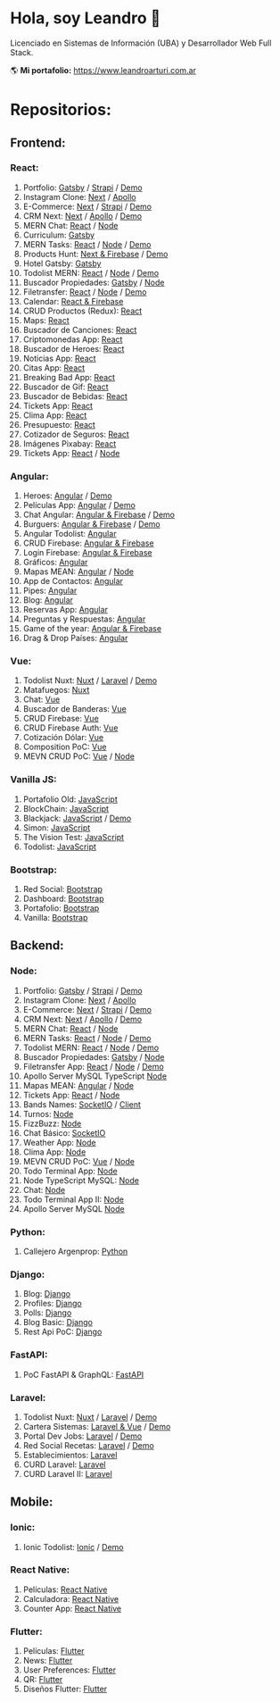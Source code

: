 # Hola, soy Leandro 👋

Licenciado en Sistemas de Información (UBA) y Desarrollador Web Full Stack.

🌎 **Mi portafolio:** https://www.leandroarturi.com.ar 

# Repositorios:


## Frontend:

### React:
1. Portfolio: [Gatsby](https://github.com/larturi/portfolio-gatsby) / [Strapi](https://github.com/larturi/portfolio-strapi) / [Demo](https://leandroarturi.com.ar)
2. Instagram Clone: [Next](https://github.com/larturi/react-apollo-instaclone-client) / [Apollo](https://github.com/larturi/apollo-instaclone-server)
3. E-Commerce: [Next](https://github.com/larturi/react-ecommerce-client) / [Strapi](https://github.com/larturi/strapi-ecommerce-server) / [Demo](http://cloudapp.com.ar/ecommerce-games)
4. CRM Next: [Next](https://github.com/larturi/react-graphql-crm) / [Apollo](https://github.com/larturi/node-graphql-crm) / [Demo](http://cloudapp.com.ar/crm-next-apollo)
5. MERN Chat: [React](https://github.com/larturi/react-chatapp-app) / [Node](https://github.com/larturi/node-chatapp-server)
6. Curriculum: [Gatsby](https://github.com/larturi/react-gatsby-curriculum)
7. MERN Tasks: [React](https://github.com/larturi/react-mern-tasks) / [Node](https://github.com/larturi/node-mern-tasks) / [Demo](http://mern-tasks.cloudapp.com.ar/)
8. Products Hunt: [Next & Firebase](https://github.com/larturi/react-next-producthunt) / [Demo](https://product-hunt-1f8d8.web.app)
9. Hotel Gatsby: [Gatsby](https://github.com/larturi/react-hotel-gatsby)
10. Todolist MERN: [React](https://github.com/larturi/react-todolist-mern-cliente) / [Node](https://github.com/larturi/node-todolist-mern-ts-server) / [Demo](http://www.todolist-mern.cloudapp.com.ar)
11. Buscador Propiedades: [Gatsby](https://github.com/larturi/react-propiedades-front-gatsby) / [Node](https://github.com/larturi/node-propiedades-back)
12. Filetransfer: [React](https://github.com/larturi/react-filetransfer-cliente) / [Node](https://github.com/larturi/node-filetransfer-backend) / [Demo](https://react-filetransfer-cliente.vercel.app/)
13. Calendar: [React & Firebase](https://github.com/larturi/react-journal-app)
14. CRUD Productos (Redux): [React](https://github.com/larturi/react-redux-crud-productos)
15. Maps: [React](https://github.com/larturi/react-mapas-client)
16. Buscador de Canciones: [React](https://github.com/larturi/react-lyrics)
17. Criptomonedas App: [React](https://github.com/larturi/react-criptomonedas)
18. Buscador de Heroes: [React](https://github.com/larturi/react-heroes-app)
19. Noticias App: [React](https://github.com/larturi/react-noticias)
20. Citas App: [React](https://github.com/larturi/react-citas)
21. Breaking Bad App: [React](https://github.com/larturi/react-brakingbad-api)
22. Buscador de Gif: [React](https://github.com/larturi/react-gift-app)
23. Buscador de Bebidas: [React](https://github.com/larturi/react-drinks)
24. Tickets App: [React](https://github.com/larturi/react-tickets-app)
25. Clima App: [React](https://github.com/larturi/react-clima)
26. Presupuesto: [React](https://github.com/larturi/react-presupuesto)
27. Cotizador de Seguros: [React](https://github.com/larturi/react-cotizador)
28. Imágenes Pixabay: [React](https://github.com/larturi/react-imagenes-pixabay)
29. Tickets App: [React](https://github.com/larturi/react-tickets-app) / [Node](https://github.com/larturi/-node-tickets-app-server)

### Angular:
1. Heroes: [Angular](https://github.com/larturi/angular-buscador-heroes) / [Demo](http://cloudapp.com.ar/demo/heroes-ng/#/heroes)
2. Películas App: [Angular](https://github.com/larturi/angular-peliculas) / [Demo](http://cloudapp.com.ar/demo/peliculas/#/home)
3. Chat Angular: [Angular & Firebase](https://github.com/larturi/angular-firechat) / [Demo](http://cloudapp.com.ar/demo/firechat/)
4. Burguers: [Angular & Firebase](https://github.com/larturi/angular-burguer-queen) / [Demo](http://cloudapp.com.ar/demo/burgers/#/list-categories)
5. Angular Todolist: [Angular](https://github.com/larturi/angular-task-list)
6. CRUD Firebase: [Angular & Firebase](https://github.com/larturi/angular-crud-firebase)
7. Login Firebase: [Angular & Firebase](https://github.com/larturi/angular-login-firebase)
8. Gráficos: [Angular](https://github.com/larturi/angular-graficos)
9. Mapas MEAN: [Angular](https://github.com/larturi/angular-mapas) / [Node](https://github.com/larturi/node-mapas-server)
10. App de Contactos: [Angular](https://github.com/larturi/angular-contact-list)
11. Pipes: [Angular](https://github.com/larturi/angular-pipes)
12. Blog: [Angular](https://github.com/larturi/angular-blog)
13. Reservas App: [Angular](https://github.com/larturi/angular-reservas-peluqueria)
14. Preguntas y Respuestas: [Angular](https://github.com/larturi/angular-preguntas-respuestas)
15. Game of the year: [Angular & Firebase](https://github.com/larturi/angular-goty)
16. Drag & Drop Países: [Angular](https://github.com/larturi/angular-drag-drop-paises)

### Vue:
1. Todolist Nuxt: [Nuxt](https://github.com/larturi/vue-nuxt-todolist-client) / [Laravel](https://github.com/larturi/laravel-vue-todolist-backend) / [Demo](http://todolist-vue.cloudapp.com.ar/dist)
2. Matafuegos: [Nuxt](https://github.com/larturi/vue-nuxt-matafuegos)
3. Chat: [Vue](https://github.com/larturi/vue-auth-bd-chat-firebase)
4. Buscador de Banderas: [Vue](https://github.com/larturi/vue-buscador-banderas)
5. CRUD Firebase: [Vue](https://github.com/larturi/vue-crud-firebase)
6. CRUD Firebase Auth: [Vue](https://github.com/larturi/vue-crud-firebase-auth)
7. Cotización Dólar: [Vue](https://github.com/larturi/vue-axios-vuetify-dolar)
8. Composition PoC: [Vue](https://github.com/larturi/vue-composition-poc)
9. MEVN CRUD PoC: [Vue](https://github.com/larturi/vue-crud-node-frontend) / [Node](https://github.com/larturi/vue-crud-node-backend)

### Vanilla JS:
1. Portafolio Old: [JavaScript](https://github.com/larturi/js-leandroarturi)
2. BlockChain: [JavaScript](https://github.com/larturi/js-blockchain)
3. Blackjack: [JavaScript](https://github.com/larturi/js-blackjack) / [Demo](http://cloudapp.com.ar/demo/blackjack/#/juego)
4. Simon: [JavaScript](https://github.com/larturi/js-simon)
5. The Vision Test: [JavaScript](https://github.com/larturi/js-the-vision-test)
6. Todolist: [JavaScript](https://github.com/larturi/js-todolist2)

### Bootstrap:
1. Red Social: [Bootstrap](https://github.com/larturi/bootstrap-red-social)
2. Dashboard: [Bootstrap](https://github.com/larturi/bootstrap-dashboard)
3. Portafolio: [Bootstrap](https://github.com/larturi/bootstrap-portafolio)
4. Vanilla: [Bootstrap](https://github.com/larturi/bootstrap-vanilla-ejemplos)


## Backend:

### Node:
1. Portfolio: [Gatsby](https://github.com/larturi/portfolio-gatsby) / [Strapi](https://github.com/larturi/portfolio-strapi) / [Demo](https://leandroarturi.com.ar)
2. Instagram Clone: [Next](https://github.com/larturi/react-apollo-instaclone-client) / [Apollo](https://github.com/larturi/apollo-instaclone-server)
3. E-Commerce: [Next](https://github.com/larturi/react-ecommerce-client) / [Strapi](https://github.com/larturi/strapi-ecommerce-server) / [Demo](http://cloudapp.com.ar/ecommerce-games)
4. CRM Next: [Next](https://github.com/larturi/react-graphql-crm) / [Apollo](https://github.com/larturi/node-graphql-crm) / [Demo](http://cloudapp.com.ar/crm-next-apollo)
5. MERN Chat: [React](https://github.com/larturi/react-chatapp-app) / [Node](https://github.com/larturi/node-chatapp-server)
6. MERN Tasks: [React](https://github.com/larturi/react-mern-tasks) / [Node](https://github.com/larturi/node-mern-tasks) / [Demo](http://mern-tasks.cloudapp.com.ar/)
7. Todolist MERN: [React](https://github.com/larturi/react-todolist-mern-cliente) / [Node](https://github.com/larturi/node-todolist-mern-ts-server) / [Demo](http://www.todolist-mern.cloudapp.com.ar)
8. Buscador Propiedades: [Gatsby](https://github.com/larturi/react-propiedades-front-gatsby) / [Node](https://github.com/larturi/node-propiedades-back)
9. Filetransfer App: [React](https://github.com/larturi/react-filetransfer-cliente) / [Node](https://github.com/larturi/node-filetransfer-backend) / [Demo](https://react-filetransfer-cliente.vercel.app/)
10. Apollo Server MySQL TypeScript [Node](https://github.com/larturi/apollo-graphql-typescript)
11. Mapas MEAN: [Angular](https://github.com/larturi/angular-mapas) / [Node](https://github.com/larturi/node-mapas-server)
12. Tickets App: [React](https://github.com/larturi/react-tickets-app) / [Node](https://github.com/larturi/-node-tickets-app-server)
13. Bands Names: [SocketIO](https://github.com/larturi/socketio-band-names-server) / [Client](https://github.com/larturi/socketio-band-names)
14. Turnos: [Node](https://github.com/larturi/node-turnos)
15. FizzBuzz: [Node](https://github.com/larturi/node-ts-fizzbuzz)
16. Chat Básico: [SocketIO](https://github.com/larturi/socketio-chat-basico)
17. Weather App: [Node](https://github.com/larturi/node-weather-app)
18. Clima App: [Node](https://github.com/larturi/node-clima)
19. MEVN CRUD PoC: [Vue](https://github.com/larturi/vue-crud-node-frontend) / [Node](https://github.com/larturi/vue-crud-node-backend)
20. Todo Terminal App: [Node](https://github.com/larturi/node-por-hacer)
21. Node TypeScript MySQL: [Node](https://github.com/larturi/node-ts-mysql)
22. Chat: [Node](https://github.com/larturi/node-socket-chat)
23. Todo Terminal App II: [Node](https://github.com/larturi/node-todolist-app)
24. Apollo Server MySQL [Node](https://github.com/larturi/apollo-graphql-mysql-server)

### Python:
1. Callejero Argenprop: [Python](https://github.com/larturi/python-argenprop-callejero)

### Django:
1. Blog: [Django](https://github.com/larturi/django-rest-blog-full)
2. Profiles: [Django](https://github.com/larturi/django-profiles-api)
3. Polls: [Django](https://github.com/larturi/django_polls)
4. Blog Basic: [Django](https://github.com/larturi/django-rest-blog-basic)
5. Rest Api PoC: [Django](https://github.com/larturi/django-apirest-lab-tests)

### FastAPI:
1. PoC FastAPI & GraphQL: [FastAPI](https://github.com/larturi/fastapi-graphql-postgre)

### Laravel:
1. Todolist Nuxt: [Nuxt](https://github.com/larturi/vue-nuxt-todolist-client) / [Laravel](https://github.com/larturi/laravel-vue-todolist-backend) / [Demo](http://todolist-vue.cloudapp.com.ar/dist)
2. Cartera Sistemas: [Laravel & Vue](https://github.com/larturi/laravel-cartera-sistemas) / [Demo](http://www.carteradesistemas.cloudapp.com.ar/login)
3. Portal Dev Jobs: [Laravel](https://github.com/larturi/laravel-devJobs) / [Demo](http://www.devjobs.cloudapp.com.ar/)
4. Red Social Recetas: [Laravel](https://github.com/larturi/laravel-recetas-cocina) / [Demo](http://www.recetas.cloudapp.com.ar)
5. Establecimientos: [Laravel](https://github.com/larturi/laravel-establecimientos)
6. CURD Laravel: [Laravel](https://github.com/larturi/laravel-abm)
7. CURD Laravel II: [Laravel](https://github.com/larturi/laravel-abm2)


## Mobile:

### Ionic:
1. Ionic Todolist: [Ionic](https://github.com/larturi/angular-todolist) / [Demo](http://cloudapp.com.ar/demo/todolist-ng/#/tabs/tab1)

### React Native:
1. Películas: [React Native](https://github.com/larturi/react-native-peliculas)
2. Calculadora: [React Native](https://github.com/larturi/react-native-calculadora)
3. Counter App: [React Native](https://github.com/larturi/react-native-counter-app)

### Flutter:
1. Películas: [Flutter](https://github.com/larturi/flutter-peliculas)
2. News: [Flutter](https://github.com/larturi/flutter-news)
3. User Preferences: [Flutter](https://github.com/larturi/flutter-user-preferences)
4. QR: [Flutter](https://github.com/larturi/flutter-qr)
5. Diseños Flutter: [Flutter](https://github.com/larturi/flutter-disenos)





